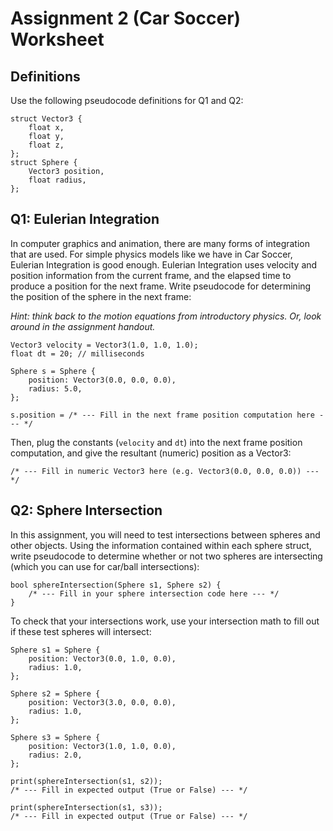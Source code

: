 # Assignment 2 (Car Soccer) Worksheet

## Definitions

Use the following pseudocode definitions for Q1 and Q2:

```
struct Vector3 {
    float x,
    float y,
    float z,
};
struct Sphere {
    Vector3 position,
    float radius,
};
```

## Q1: Eulerian Integration

In computer graphics and animation, there are many forms of integration that
are used. For simple physics models like we have in Car Soccer, Eulerian
Integration is good enough. Eulerian Integration uses velocity and position
information from the current frame, and the elapsed time to produce a position
for the next frame. Write pseudocode for determining the position of the sphere in the
next frame:

*Hint: think back to the motion equations from introductory physics. Or, look
around in the assignment handout.*

```
Vector3 velocity = Vector3(1.0, 1.0, 1.0);
float dt = 20; // milliseconds

Sphere s = Sphere {
    position: Vector3(0.0, 0.0, 0.0),
    radius: 5.0,
};

s.position = /* --- Fill in the next frame position computation here --- */
```

Then, plug the constants (`velocity` and `dt`) into the next frame position computation, and give the resultant (numeric) position as a Vector3:

```
/* --- Fill in numeric Vector3 here (e.g. Vector3(0.0, 0.0, 0.0)) --- */
```


## Q2: Sphere Intersection

In this assignment, you will need to test intersections between spheres and
other objects. Using the information contained within each sphere struct,
write pseudocode to determine whether or not two spheres are intersecting
(which you can use for car/ball intersections):

```
bool sphereIntersection(Sphere s1, Sphere s2) {
    /* --- Fill in your sphere intersection code here --- */
}
```

To check that your intersections work, use your intersection math to fill out
if these test spheres will intersect:

```
Sphere s1 = Sphere {
    position: Vector3(0.0, 1.0, 0.0),
    radius: 1.0,
};

Sphere s2 = Sphere {
    position: Vector3(3.0, 0.0, 0.0),
    radius: 1.0,
};

Sphere s3 = Sphere {
    position: Vector3(1.0, 1.0, 0.0),
    radius: 2.0,
};

print(sphereIntersection(s1, s2));
/* --- Fill in expected output (True or False) --- */

print(sphereIntersection(s1, s3));
/* --- Fill in expected output (True or False) --- */
```
